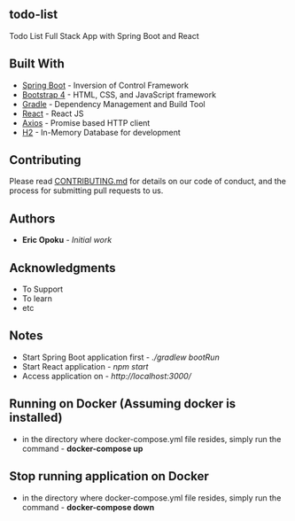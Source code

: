 ## todo-list
Todo List Full Stack App with Spring Boot and React

## Built With

* [Spring Boot](https://projects.spring.io/spring-boot/) - Inversion of Control Framework
* [Bootstrap 4](http://getbootstrap.com/) - HTML, CSS, and JavaScript framework
* [Gradle](https://gradle.org/) - Dependency Management and Build Tool
* [React](https://reactjs.org/) - React JS
* [Axios](https://www.npmjs.com/package/axios) - Promise based HTTP client
* [H2](http://www.h2database.com/) - In-Memory Database for development

## Contributing
Please read [CONTRIBUTING.md](https://gist.github.com/PurpleBooth/b24679402957c63ec426) 
for details on our code of conduct, and the process for submitting pull requests to us.

## Authors

* **Eric Opoku** - *Initial work* 

## Acknowledgments

* To Support
* To learn
* etc


## Notes

* Start Spring Boot application first - *./gradlew bootRun*
* Start React application - *npm start*
* Access application on - *http://localhost:3000/*

## Running on Docker (Assuming docker is installed)
* in the directory where docker-compose.yml file resides, simply run the command - **docker-compose up**

## Stop running application on Docker
* in the directory where docker-compose.yml file resides, simply run the command - **docker-compose down**
